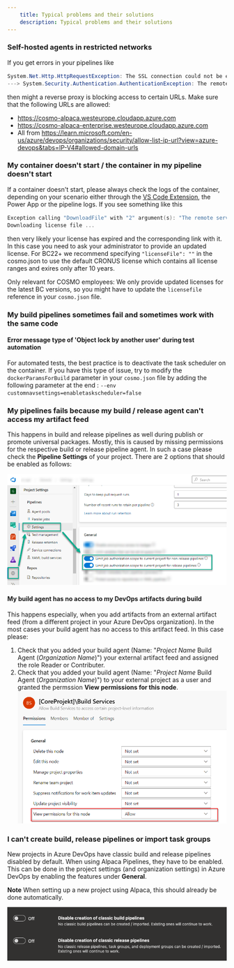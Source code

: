 ```yaml
---
    title: Typical problems and their solutions
    description: Typical problems and their solutions
---
```


### Self-hosted agents in restricted networks

If you get errors in your pipelines like

```powershell
System.Net.Http.HttpRequestException: The SSL connection could not be established, see inner exception.
---> System.Security.Authentication.AuthenticationException: The remote certificate is invalid because of errors in the certificate chain: UntrustedRoot
```

then might a reverse proxy is blocking access to certain URLs. Make sure that the following URLs are allowed:

- https://cosmo-alpaca.westeurope.cloudapp.azure.com
- https://cosmo-alpaca-enterprise.westeurope.cloudapp.azure.com
- All from https://learn.microsoft.com/en-us/azure/devops/organizations/security/allow-list-ip-url?view=azure-devops&tabs=IP-V4#allowed-domain-urls

### My container doesn't start / the container in my pipeline doesn't start

If a container doesn't start, please always check the logs of the container, depending on your scenario either through the [VS Code Extension](../vsc-extension/open-stuff.md), the Power App or the pipeline logs. If you see something like this

```powershell
Exception calling "DownloadFile" with "2" argument(s): "The remote server returned an error: (403) Forbidden.",
Downloading license file ...
```

then very likely your license has expired and the corresponding link with it. In this case you need to ask your administrator to provide an updated license. For BC22+ we recommend specifying `"licenseFile": ""` in the cosmo.json to use the default CRONUS license which contains all license ranges and exires only after 10 years.

Only relevant for COSMO employees: We only provide updated licenses for the latest BC versions, so you might have to update the `licensefile` reference in your `cosmo.json` file.

### My build pipelines sometimes fail and sometimes work with the same code

#### Error message type of 'Object lock by another user' during test automation

For automated tests, the best practice is to deactivate the task scheduler on the container. If you have this type of issue, try to modify the `dockerParamsForBuild` parameter in your `cosmo.json` file by adding the following parameter at the end : `--env customnavsettings=enabletaskscheduler=false`

### My pipelines fails because my build / release agent can't access my artifact feed

This happens in build and release pipelines as well during publish or promote universal packages. Mostly, this is caused by missing permissions for the respective build or release pipeline agent. In such a case please check the **Pipeline Settings** of your project. There are 2 options that should be enabled as follows:

![Pipeline Settings](../media/pipelines/pipeline-settings.png "Pipeline Settings")

#### My build agent has no access to my DevOps artifacts during build

This happens especially, when you add artifacts from an external artifact feed (from a different project in your Azure DevOps organization). In the most cases your build agent has no access to this artifact feed. In this case please:

1. Check that you added your build agent (Name: "*Project Name* Build Agent (*Organization Name*)") your external artifact feed and assigned the role Reader or Contributer.
2. Check that you added your build agent (Name: "*Project Name* Build Agent (*Organization Name*)") to your external project as a user and granted the permssion **View permissions for this node**.
![Pipeline Permission](../media/troubleshoot/view_permission_for_this_node.png)

### I can't create build, release pipelines or import task groups

New projects in Azure DevOps have classic build and release pipelines disabled by default. When using Alpaca Pipelines, they have to be enabled.
This can be done in the project settings (and organization settings) in Azure DevOps by enabling the features under **General**.

**Note** When setting up a new project using Alpaca, this should already be done automatically.

![Classic Pipelines](../media/troubleshoot/classic_pipelines.png)
